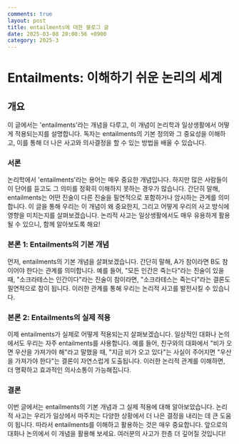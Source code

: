 ```yaml
---
comments: true
layout: post
title: entailments에 대한 블로그 글
date: 2025-03-08 20:00:56 +0900
category: 2025-3
---
```


# Entailments: 이해하기 쉬운 논리의 세계

## 개요
이 글에서는 'entailments'라는 개념을 다루고, 이 개념이 논리학과 일상생활에서 어떻게 적용되는지를 설명합니다. 독자는 entailments의 기본 정의와 그 중요성을 이해하고, 이를 통해 더 나은 사고와 의사결정을 할 수 있는 방법을 배울 수 있습니다.

### 서론
논리학에서 'entailments'라는 용어는 매우 중요한 개념입니다. 하지만 많은 사람들이 이 단어를 듣고도 그 의미를 정확히 이해하지 못하는 경우가 많습니다. 간단히 말해, entailments는 어떤 진술이 다른 진술을 필연적으로 포함하거나 암시하는 관계를 의미합니다. 이 글을 통해 우리는 이 개념이 왜 중요한지, 그리고 어떻게 우리의 사고 방식에 영향을 미치는지를 살펴보겠습니다. 논리적 사고는 일상생활에서도 매우 유용하게 활용될 수 있으니, 함께 알아보도록 해요!

### 본론 1: Entailments의 기본 개념
먼저, entailments의 기본 개념을 살펴보겠습니다. 간단히 말해, A가 참이라면 B도 참이어야 한다는 관계를 의미합니다. 예를 들어, "모든 인간은 죽는다"라는 진술이 있을 때, "소크라테스는 인간이다"라는 진술이 참이라면, "소크라테스는 죽는다"라는 결론도 필연적으로 참이 됩니다. 이러한 관계를 통해 우리는 논리적 사고를 발전시킬 수 있습니다.

### 본론 2: Entailments의 실제 적용
이제 entailments가 실제로 어떻게 적용되는지 살펴보겠습니다. 일상적인 대화나 논의에서도 우리는 자주 entailments를 사용합니다. 예를 들어, 친구와의 대화에서 "비가 오면 우산을 가져가야 해"라고 말했을 때, "지금 비가 오고 있다"는 사실이 주어지면 "우산을 가져가야 한다"는 결론이 자연스럽게 도출됩니다. 이러한 논리적 관계를 이해하면, 더 명확하고 효과적인 의사소통이 가능해집니다.

### 결론
이번 글에서는 entailments의 기본 개념과 그 실제 적용에 대해 알아보았습니다. 논리적 사고는 우리가 일상에서 마주치는 다양한 상황에서 더 나은 결정을 내리는 데 큰 도움이 됩니다. 따라서 entailments를 이해하고 활용하는 것은 매우 중요합니다. 앞으로의 대화나 논의에서 이 개념을 활용해 보세요. 여러분의 사고가 한층 더 깊어질 것입니다!